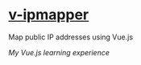 # [v-ipmapper](http://v-ipmapper.ostrike.com)
Map public IP addresses using Vue.js

*My Vue.js learning experience*
